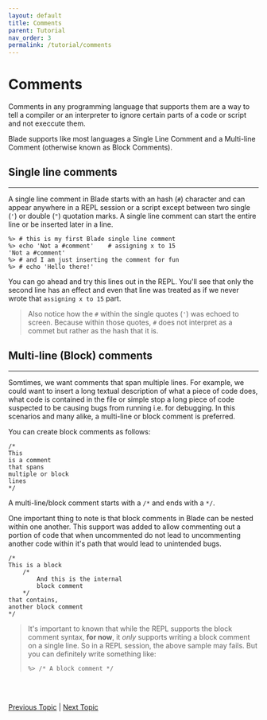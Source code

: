 ```yaml
---
layout: default
title: Comments
parent: Tutorial
nav_order: 3
permalink: /tutorial/comments
---
```


# Comments

Comments in any programming language that supports them are a way to tell a 
compiler or an interpreter to ignore certain parts of a code or script and 
not execcute them.

Blade supports like most languages a Single Line Comment and a Multi-line 
Comment (otherwise known as Block Comments).

## Single line comments
---

A single line comment in Blade starts with an hash (`#`) character and can appear anywhere in a REPL session or a script except between two single (`'`) or double (`"`) quotation marks. A single line comment can start the entire line or be inserted later in a line.

```blade-repl
%> # this is my first Blade single line comment
%> echo 'Not a #comment'    # assigning x to 15
'Not a #comment'
%> # and I am just inserting the comment for fun
%> # echo 'Hello there!'
```

You can go ahead and try this lines out in the REPL. You'll see that only the second line has an effect and even that line was treated as if we never
wrote that `assigning x to 15` part.

> Also notice how the `#` within the single quotes (`'`) was echoed to screen. Because within those quotes, `#` does not interpret as a commet but 
rather as the hash that it is.


## Multi-line (Block) comments
---

Somtimes, we want comments that span multiple lines. For example, we could
want to insert a long textual description of what a piece of code does, what
code is contained in the file or simple stop a long piece of code suspected 
to be causing bugs from running i.e. for debugging. In this scenarios and
many alike, a multi-line or block comment is preferred.

You can create block comments as follows:

```blade
/*
This 
is a comment 
that spans 
multiple or block
lines
*/
```

A multi-line/block comment starts with a `/*` and ends with a `*/`.

One important thing to note is that block comments in Blade can be nested within one another.
This support was added to allow commenting out a portion of code that when uncommented do not lead
to uncommenting another code within it's path that would lead to unintended bugs.

```blade
/* 
This is a block
    /* 
        And this is the internal
        block comment
    */
that contains,
another block comment
*/
```

> It's important to known that while the REPL supports the block comment
> syntax, **for now**, it _only_ supports writing a block comment on a single line.
> So in a REPL session, the above sample may fails. But you can definitely
> write something like:
>
> ```blade-repl
> %> /* A block comment */
> ```


<br><br>

[Previous Topic](./hello) | [Next Topic](./numbers)